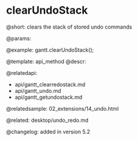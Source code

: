 clearUndoStack
=============

@short:
	clears the stack of stored undo commands

@params:


@example:
gantt.clearUndoStack();

@template:	api_method
@descr:

@relatedapi:
- api/gantt_clearredostack.md
- api/gantt_undo.md
- api/gantt_getundostack.md


@relatedsample:
02_extensions/14_undo.html

@related:
desktop/undo_redo.md

@changelog:
added in version 5.2